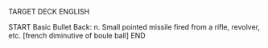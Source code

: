 TARGET DECK
ENGLISH

START
Basic
Bullet
Back: n. Small pointed missile fired from a rifle, revolver, etc. [french diminutive of boule ball]
END
